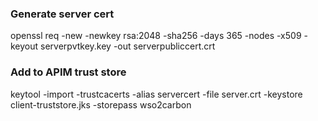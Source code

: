### Generate server cert
openssl req -new -newkey rsa:2048 -sha256 -days 365 -nodes -x509 -keyout serverpvtkey.key -out serverpubliccert.crt

### Add to APIM trust store
keytool -import -trustcacerts -alias servercert -file server.crt -keystore client-truststore.jks -storepass wso2carbon
